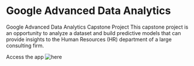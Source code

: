 # Google Advanced Data Analytics
Google Advanced Data Analytics Capstone Project
This capstone project is an opportunity to analyze a dataset and build predictive models that can provide insights to the Human Resources (HR) department of a large consulting firm.

Access the app ![here](https://app-advanced-data-analytics.streamlit.app/)
